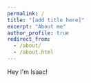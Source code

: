 ```yaml
---
permalink: /
title: "[add title here]"
excerpt: "About me"
author_profile: true
redirect_from: 
  - /about/
  - /about.html
---
```


Hey I'm Isaac!
